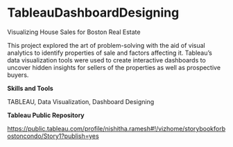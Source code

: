 # TableauDashboardDesigning
Visualizing House Sales for Boston Real Estate


This project explored the art of problem-solving with the aid of visual analytics to identify properties of sale and factors affecting it. Tableau’s data visualization tools were used to create interactive dashboards to uncover hidden insights for sellers of the properties as well as prospective buyers.

**Skills and Tools**

TABLEAU, Data Visualization\, Dashboard Designing

**Tableau Public Repository**

https://public.tableau.com/profile/nishitha.ramesh#!/vizhome/storybookforbostoncondo/Story1?publish=yes
